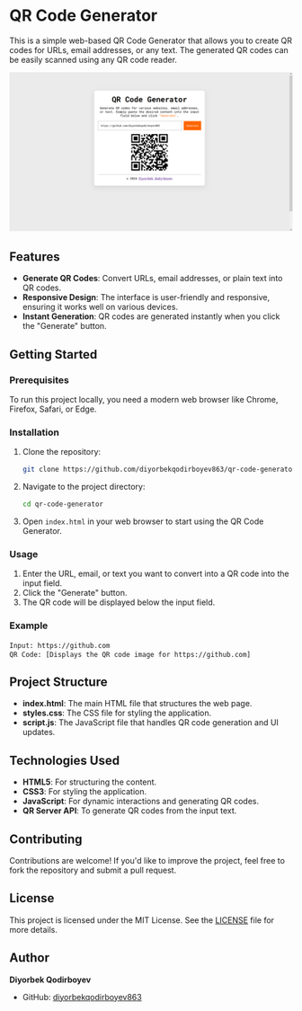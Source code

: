 # QR Code Generator

This is a simple web-based QR Code Generator that allows you to create QR codes for URLs, email addresses, or any text. The generated QR codes can be easily scanned using any QR code reader.

![Demo](demo.png)

## Features

- **Generate QR Codes**: Convert URLs, email addresses, or plain text into QR codes.
- **Responsive Design**: The interface is user-friendly and responsive, ensuring it works well on various devices.
- **Instant Generation**: QR codes are generated instantly when you click the "Generate" button.

## Getting Started

### Prerequisites

To run this project locally, you need a modern web browser like Chrome, Firefox, Safari, or Edge.

### Installation

1. Clone the repository:
    ```bash
    git clone https://github.com/diyorbekqodirboyev863/qr-code-generator.git
    ```
2. Navigate to the project directory:
    ```bash
    cd qr-code-generator
    ```

3. Open `index.html` in your web browser to start using the QR Code Generator.

### Usage

1. Enter the URL, email, or text you want to convert into a QR code into the input field.
2. Click the "Generate" button.
3. The QR code will be displayed below the input field.

### Example

```plaintext
Input: https://github.com
QR Code: [Displays the QR code image for https://github.com]
```

## Project Structure

- **index.html**: The main HTML file that structures the web page.
- **styles.css**: The CSS file for styling the application.
- **script.js**: The JavaScript file that handles QR code generation and UI updates.

## Technologies Used

- **HTML5**: For structuring the content.
- **CSS3**: For styling the application.
- **JavaScript**: For dynamic interactions and generating QR codes.
- **QR Server API**: To generate QR codes from the input text.

## Contributing

Contributions are welcome! If you'd like to improve the project, feel free to fork the repository and submit a pull request.

## License

This project is licensed under the MIT License. See the [LICENSE](LICENSE) file for more details.

## Author

**Diyorbek Qodirboyev**  
- GitHub: [diyorbekqodirboyev863](https://github.com/diyorbekqodirboyev863)
